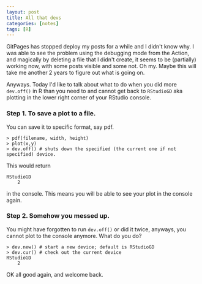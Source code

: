 ```yaml
---
layout: post
title: All that devs
categories: [notes]
tags: [R]
---
```


GitPages has stopped deploy my posts for a while and I didn't know why. I was able to see the problem using the debugging mode from the Action, and magically by deleting a file that I didn't create, it seems to be (partially) working now, with some posts visible and some not. Oh my. Maybe this will take me another 2 years to figure out what is going on. 

Anyways. Today I'd like to talk about what to do when you did more `dev.off()` in R than you need to and cannot get back to `RStudioGD` aka plotting in the lower right corner of your RStudio console.

### Step 1. To save a plot to a file.

You can save it to specific format, say pdf.

	> pdf(filename, width, height)
	> plot(x,y)
	> dev.off() # shuts down the specified (the current one if not specified) device.
 
This would return 

	RStudioGD
		2
			
in the console. This means you will be able to see your plot in the console again.

###  Step 2. Somehow you messed up.

You might have forgotten to run `dev.off()` or did it twice, anyways, you cannot plot to the console anymore. What do you do?

	> dev.new() # start a new device; default is RStudioGD
	> dev.cur() # check out the current device
	RStudioGD
		2

OK all good again, and welcome back.




